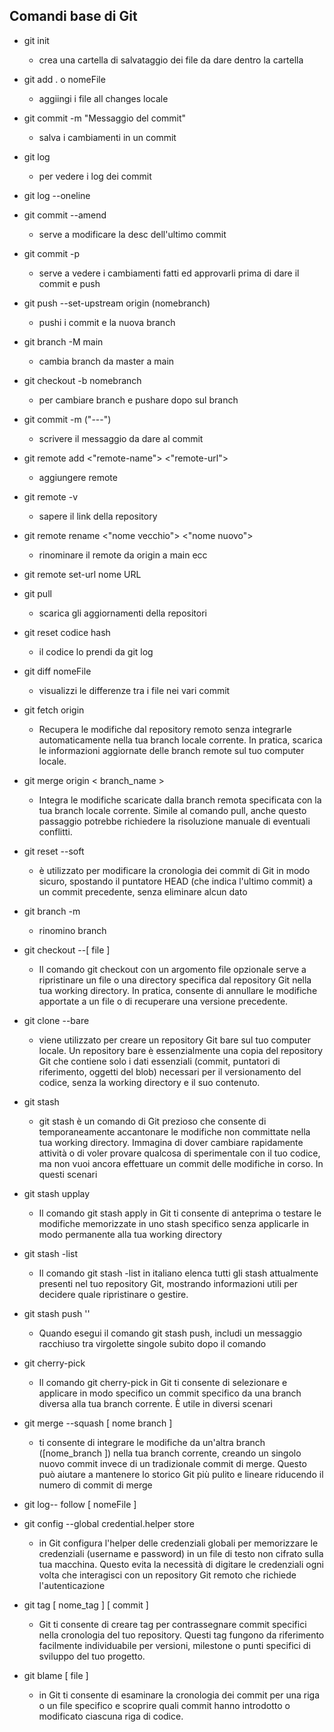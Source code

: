 
## Comandi base di Git

+ git init 
  + crea una cartella di salvataggio dei file da dare dentro la cartella

+ git add . o nomeFile
  + aggiingi i file all changes locale

+ git commit -m "Messaggio del commit"
  + salva i cambiamenti in un commit

+ git log 
  + per vedere i log dei commit
+ git log --oneline  

+ git commit --amend 
  + serve a modificare la desc dell'ultimo commit 
+ git commit -p  
  + serve a vedere i cambiamenti fatti ed approvarli prima di dare il commit e push

+ git push --set-upstream origin (nomebranch)
  +  pushi i commit e la nuova branch

+ git branch -M main  
  + cambia branch da master a main
+ git checkout -b nomebranch 
  + per cambiare branch e pushare dopo sul branch

+ git commit -m ("---") 
  + scrivere il messaggio da dare al commit

+ git remote add <"remote-name"> <"remote-url"> 
  + aggiungere remote
+ git remote -v 
  +  sapere il link della repository
+ git remote rename <"nome vecchio">  <"nome nuovo"> 
  + rinominare il remote da origin a main ecc
+ git remote set-url nome URL      

+ git pull 
  + scarica gli aggiornamenti della repositori

+ git reset codice hash
  + il codice lo prendi da git log

+ git diff nomeFile 
   + visualizzi le differenze tra i file nei vari commit 

+ git fetch origin
  + Recupera le modifiche dal repository remoto senza integrarle automaticamente nella tua branch locale corrente. In pratica, scarica le informazioni aggiornate delle branch remote sul tuo computer locale.

+ git merge origin < branch_name > 
  + Integra le modifiche scaricate dalla branch remota specificata con la tua branch locale corrente. Simile al comando pull, anche questo passaggio potrebbe richiedere la risoluzione manuale di eventuali conflitti.

+ git reset --soft  
  + è utilizzato per modificare la cronologia dei commit di Git in modo sicuro, spostando il puntatore HEAD (che indica l'ultimo commit) a un commit precedente, senza eliminare alcun dato

+ git branch -m 
  + rinomino branch

+ git checkout --[ file ]
  + Il comando git checkout con un argomento file opzionale serve a ripristinare un file o una directory specifica dal repository Git nella tua working directory. In pratica, consente di annullare le modifiche apportate a un file o di recuperare una versione precedente.

+ git clone --bare 
  + viene utilizzato per creare un repository Git bare sul tuo computer locale. Un repository bare è essenzialmente una copia del repository Git che contiene solo i dati essenziali (commit, puntatori di riferimento, oggetti del blob) necessari per il versionamento del codice, senza la working directory e il suo contenuto.

+ git stash 
  + git stash è un comando di Git prezioso che consente di temporaneamente accantonare le modifiche non committate nella tua working directory. Immagina di dover cambiare rapidamente attività o di voler provare qualcosa di sperimentale con il tuo codice, ma non vuoi ancora effettuare un commit delle modifiche in corso. In questi scenari

+ git stash upplay
  + Il comando git stash apply in Git ti consente di anteprima o testare le modifiche memorizzate in uno stash specifico senza applicarle in modo permanente alla tua working directory

+ git stash -list
  + Il comando git stash -list in italiano elenca tutti gli stash attualmente presenti nel tuo repository Git, mostrando informazioni utili per decidere quale ripristinare o gestire.

+ git stash push ''
  + Quando esegui il comando git stash push, includi un messaggio racchiuso tra virgolette singole subito dopo il comando

+ git cherry-pick
  + Il comando git cherry-pick in Git ti consente di selezionare e applicare in modo specifico un commit specifico da una branch diversa alla tua branch corrente. È utile in diversi scenari

+ git merge --squash [ nome branch ]
  + ti consente di integrare le modifiche da un'altra branch ([nome_branch ]) nella tua branch corrente, creando un singolo nuovo commit invece di un tradizionale commit di merge. Questo può aiutare a mantenere lo storico Git più pulito e lineare riducendo il numero di commit di merge

+ git log-- follow [ nomeFile ]

+ git config --global credential.helper store
  + in Git configura l'helper delle credenziali globali per memorizzare le credenziali (username e password) in un file di testo non cifrato sulla tua macchina. Questo evita la necessità di digitare le credenziali ogni volta che interagisci con un repository Git remoto che richiede l'autenticazione

+ git tag [ nome_tag ] [ commit ]
  +  Git ti consente di creare tag per contrassegnare commit specifici nella cronologia del tuo repository. Questi tag fungono da riferimento facilmente individuabile per versioni, milestone o punti specifici di sviluppo del tuo progetto.

+ git blame [ file ]
  +  in Git ti consente di esaminare la cronologia dei commit per una riga o un file specifico e scoprire quali commit hanno introdotto o modificato ciascuna riga di codice.